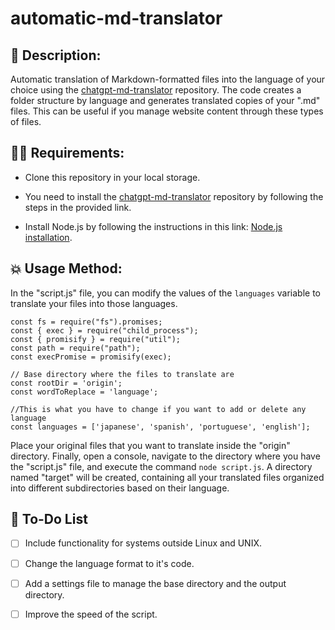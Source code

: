 

# automatic-md-translator

## 📖 Description:
Automatic translation of Markdown-formatted files into the language of your choice using the [chatgpt-md-translator](https://github.com/smikitky/chatgpt-md-translator?tab=readme-ov-file) repository. The code creates a folder structure by language and generates translated copies of your ".md" files.
This can be useful if you manage website content through these types of files.

## 👨‍💻 Requirements:
- Clone this repository in your local storage.
  
- You need to install the [chatgpt-md-translator](https://github.com/smikitky/chatgpt-md-translator?tab=readme-ov-file) repository by following the steps in the provided link.
  
- Install Node.js by following the instructions in this link: [Node.js installation](https://nodejs.org/en/learn/getting-started/how-to-install-nodejs).

## 💥 Usage Method:
In the "script.js" file, you can modify the values of the `languages` variable to translate your files into those languages.

```
const fs = require("fs").promises;
const { exec } = require("child_process");
const { promisify } = require("util");
const path = require("path");
const execPromise = promisify(exec);

// Base directory where the files to translate are
const rootDir = 'origin';
const wordToReplace = 'language';

//This is what you have to change if you want to add or delete any language
const languages = ['japanese', 'spanish', 'portuguese', 'english'];
```

Place your original files that you want to translate inside the "origin" directory.
Finally, open a console, navigate to the directory where you have the "script.js" file, and execute the command `node script.js`.
A directory named "target" will be created, containing all your translated files organized into different subdirectories based on their language.

## 📝 To-Do List
- [ ] Include functionality for systems outside Linux and UNIX.
- [ ] Change the language format to it's code.
- [ ] Add a settings file to manage the base directory and the output directory.
- [ ] Improve the speed of the script.

